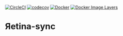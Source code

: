 [![CircleCI](https://circleci.com/gh/vayuadm/retina-sync.svg?style=shield)](https://circleci.com/gh/vayuadm/retina-sync)
[![codecov](https://codecov.io/gh/vayuadm/retina-sync/branch/master/graph/badge.svg)](https://codecov.io/gh/vayuadm/retina-sync)
[![Docker](https://img.shields.io/docker/pulls/vayuadm/retina-sync.svg)](https://hub.docker.com/r/vayuadm/retina-sync/)
[![Docker Image Layers](https://imagelayers.io/badge/vayuadm/retina-sync:latest.svg)](https://imagelayers.io/?images=vayuadm/retina-sync:latest)

# Яetina-sync
